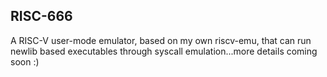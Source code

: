 ## RISC-666
A RISC-V user-mode emulator, based on my own riscv-emu, that can run newlib based executables through syscall emulation...more details coming soon :)
